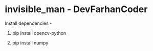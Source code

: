 # invisible_man - DevFarhanCoder

Install dependencies -
1. pip install opencv-python

2. pip install numpy

